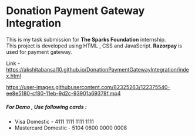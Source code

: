 # Donation Payment Gateway Integration

This is my task submission for <b>The Sparks Foundation</b> internship. 
<br>
This project is developed using HTML , CSS and JavaScript.<b> Razorpay </b>is used for payment gateway.

Link - https://akshitabansal10.github.io/DonationPaymentGatewayIntegration/index.html

https://user-images.githubusercontent.com/82325263/122375540-ee8e5180-cf80-11eb-9d2c-93901a69378f.mp4

<h5> For Demo , Use following cards : </h5>
<ul>
  <li>Visa Domestic - 4111 1111 1111 1111</li>
  <li>Mastercard Domestic - 5104 0600 0000 0008 </li>
</ul>
